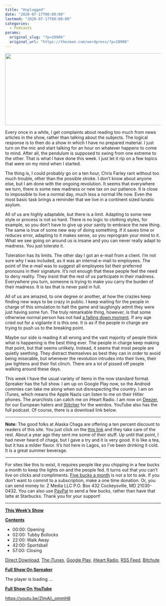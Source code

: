 ```yaml
---
title: "Unplugged"
date: "2020-07-17T00:00:00"
lastmod: "2020-07-17T00:00:00"
categories:
  - Podcasts
params:
  original_slug: "?p=20906"
  original_url: "https://thezman.com/wordpress/?p=20906"
---
```


[<img
src="http://thezman.com/wordpress/wp-content/uploads/2018/01/Power-Hour.png"
decoding="async" width="600" height="233" />](http://thezman.com/wordpress/wp-content/uploads/2018/01/Power-Hour.png)

Every once in a while, I get complaints about reading too much from news
articles in the show, rather than talking about the subjects. The
logical response is to then do a show in which I have no prepared
material. I just turn on the mic and start talking for an hour on
whatever happens to come to mind. After all, the pendulum is supposed to
swing from one extreme to the other. That is what I have done this week.
I just let it rip on a few topics that were on my mind when I started.

The thing is, I could probably go on a ten hour, Chris Farley rant
without too much trouble, other than the possible stroke. I don’t know
about anyone else, but I am done with the ongoing revolution. It seems
that everywhere we turn, there is some new madness or new tax on our
patience. It is close to impossible to live a normal day, much less a
normal life now. Even the most basic task brings a reminder that we live
in a continent sized lunatic asylum.

All of us are highly adaptable, but there is a limit. Adapting to some
new style or process is not so hard. There is no logic to clothing
styles, for example, so you don’t have to give up your sanity to embrace
the new thing. The same is true of some new way of doing something. If
it saves time or reduces error, adapting to it makes sense, so you
reprogram your mind to it. What we see going on around us is insane and
you can never really adapt to madness. You just tolerate it.

Toleration has its limits. The other day I got an e-mail from a client.
I’m not sure why I was included, as it was an internal e-mail to
employees. The point of the e-mail was to suggest all employees list
their preferred pronouns in their signature. It’s not enough that these
people feel the need to deny reality. They insist that the rest of us
participate in their madness. Everywhere you turn, someone is trying to
make you carry the burden of their madness. It is tax that is never paid
in full.

All of us are amazed, to one degree or another, at how the crazies keep
finding new ways to be crazy in public. I keep waiting for the people in
charge of this simulation to halt the game and laughingly admit they
were just having some fun. The truly remarkable thing, however, is that
some otherwise normal person has not had
<a href="https://youtu.be/x1-axqBZdNk" rel="noopener noreferrer"
target="_blank">a falling down moment</a>. If any age cried out for a
vigilante it is this one. It is as if the people in charge are trying to
push us to the breaking point.

Maybe our side is reading it all wrong and the vast majority of people
think what is happening is the best thing ever. The people in charge
keep making that point, but that seems unlikely. Instead, it seems that
most people are quietly seething. They distract themselves as best they
can in order to avoid being miserable, but whenever the revolution
intrudes into their lives, their jaw tightens and their fist clinch.
There are a lot of pissed off people walking around these days.

This week I have the usual variety of items in the now standard format.
Spreaker has the full show. I am up on Google Play now, so the Android
commies can take me along when out disrespecting the country. I am on
iTunes, which means the Apple Nazis can listen to me on their Hitler
phones. The anarchists can catch me on iHeart Radio. I am now on
<a href="https://www.deezer.com/show/623032" rel="noopener noreferrer"
target="_blank">Deezer</a>, for our European haters and <a
href="https://www.stitcher.com/podcast/the-z-blog-power-hour?refid=stpr"
rel="noopener noreferrer" target="_blank">Stitcher</a> for the weirdos.
YouTube also has the full podcast. Of course, there is a download link
below.

------------------------------------------------------------------------

**Note:** The good folks at Alaska Chaga are offering a ten percent
discount to readers of this site. You just click on the
<a href="https://alaskachaga.us/discount/ZMAN" rel="noopener noreferrer"
target="_blank">this link</a> and they take care of the rest. About a
year ago they sent me some of their stuff. Up until that point, I had
never heard of chaga, but I gave a try and it is very good. It is like a
tea, but it has a milder flavor. It’s hot here in Lagos, so I’ve been
drinking it cold. It is a great summer beverage.

------------------------------------------------------------------------

For sites like this to exist, it requires people like you chipping in a
few bucks a month to keep the lights on and the people fed. It turns out
that you can’t live on clicks and compliments.
<a href="https://www.subscribestar.com/the-z-blog"
rel="noopener noreferrer" target="_blank">Five bucks a month</a> is not
a lot to ask. If you don’t want to commit to a subscription, make a one
time donation. Or, you can send money to: Z Media LLC P.O. Box 432
Cockeysville, MD 21030-0432. You can also use <a
href="https://www.paypal.com/cgi-bin/webscr?cmd=_s-xclick&amp;hosted_button_id=UDAS2Q8JYA6CN&amp;source=url"
rel="noopener noreferrer" target="_blank">PayPal</a> to send a few
bucks, rather than have that latte at Starbucks. Thank you for your
support!

------------------------------------------------------------------------

**<u>This Week’s Show</u>**

**<u>Contents</u>**

-   00:00: Opening
-   02:00: Tubby Bollocks
-   22:00: Walk Away
-   42:00: Sportsball
-   57:00: Closing

<a href="https://api.spreaker.com/v2/episodes/39803831/download.mp3"
rel="noopener noreferrer" target="_blank">Direct Download</a>, <a
href="https://itunes.apple.com/us/podcast/the-z-blog-power-hour/id1262799640?mt=2"
rel="noopener noreferrer" target="_blank">The iTunes</a>, <a
href="https://podcasts.google.com/?feed=aHR0cHM6Ly93d3cuc3ByZWFrZXIuY29tL3Nob3cvMjU4OTY1Ny9lcGlzb2Rlcy9mZWVk"
rel="noopener noreferrer" target="_blank">Google Play</a>, <a href="https://www.iheart.com/podcast/the-z-blog-power-hour-29246491/"
rel="noopener noreferrer" target="_blank">iHeart Radio,</a>
<a href="https://www.spreaker.com/show/2589657/episodes/feed"
rel="noopener noreferrer" target="_blank">RSS Feed</a>,
<a href="https://www.bitchute.com/channel/OfDOhe43n3QL/"
rel="noopener noreferrer" target="_blank">Bitchute</a>

**<u>Full Show On Spreaker</u>**

The player is loading ...

<span class="widget_spinner dark"></span>

**<u>Full Show On YouTube</u>**

https://youtu.be/ZlmAj\_ommH8
